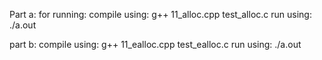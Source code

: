 Part a:
for running:
compile using: g++ 11_alloc.cpp test_alloc.c
run using: ./a.out
 
part b:
compile using: g++ 11_ealloc.cpp test_ealloc.c
run using: ./a.out
